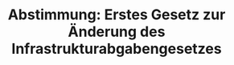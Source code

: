 ---
abstimmung:
  abstimmung: 1
  bundestagssitzung: 226
  legislaturperiode: 18
categories:
- Verkehr
- Infrastruktur
- Finanzen
- Steuer
data:
- title: Abstimmungsergebnis 20170324_1-data.pdf
  url: /res/abstimmungsliste/20170324_1-data.pdf
- title: Abstimmungsergebnis 20170324_1_xls-data.csv
  url: /res/abstimmungsliste/analyses/20170324_1_xls-data.csv
documents:
- local: /res/abstimmungsdaten/018-226-01/1811237.pdf
  title: Drucksache 18/11237.pdf
  url: http://dip21.bundestag.de/dip21/btd/18/112/1811237.pdf
- local: /res/abstimmungsdaten/018-226-01/1811536.pdf
  title: Drucksache 18/11536.pdf
  url: http://dip21.bundestag.de/dip21/btd/18/115/1811536.pdf
- local: /res/abstimmungsdaten/018-226-01/1811646.pdf
  title: Drucksache 18/11646.pdf
  url: http://dip21.bundestag.de/dip21/btd/18/116/1811646.pdf
ergebnis:
  cdu/csu:
    enthaltung: 5
    gesamt: 309
    ja: 259
    nein: 7
    nichtabgegeben: 38
    ungueltig: 0
  die.linke:
    enthaltung: 0
    gesamt: 64
    ja: 0
    nein: 49
    nichtabgegeben: 15
    ungueltig: 0
  file: 20170324_1_xls-data.csv
  fraktionslos:
    enthaltung: 0
    gesamt: 1
    ja: 0
    nein: 0
    nichtabgegeben: 1
    ungueltig: 0
  gruenen:
    enthaltung: 0
    gesamt: 63
    ja: 0
    nein: 54
    nichtabgegeben: 9
    ungueltig: 0
  spd:
    enthaltung: 4
    gesamt: 193
    ja: 138
    nein: 25
    nichtabgegeben: 26
    ungueltig: 0
layout: abstimmung
links:
- title: https://www.bundestag.de/parlament/plenum/abstimmung/abstimmung?id=458
  url: https://www.bundestag.de/parlament/plenum/abstimmung/abstimmung?id=458
- title: http://www.abgeordnetenwatch.de/anpassung_der_pkw_maut-1105-861.html
  url: http://www.abgeordnetenwatch.de/anpassung_der_pkw_maut-1105-861.html
preview: "Deutscher Bundestag\n\n226. Sitzung des Deutschen Bundestages\nam Freitag,\
  \ 24. M\xE4rz 2017\n\nEndg\xFCltiges Ergebnis der Namentlichen Abstimmung Nr. 1\n\
  \nGesetzentwurf der Bundesregierung\nEntwurf eines Ersten Gesetzes zur \xC4nderung\
  \ des Infrastrukturabgabengesetzes\nDrs. 18/11237, 18/11536 und 18/11646\n\nAbgegebene\
  \ Stimmen insgesamt:\n\n541\n\nNicht abgegebene Stimmen:\nJa-Stimmen:\n\n89\n397\n\
  \nNein-Stimmen:\n\n135\n\nEnthaltungen:\n\n9\n\nUng\xFCltige:\n\n0\n\nBerlin, den\
  \ 24.03.2017\n\nBeginn: 10:15\nEnde: 10:17\n"
tags:
- PKW
- Maut
- "Stra\xDFennetz"
title: "Abstimmung: Erstes Gesetz zur \xC4nderung des Infrastrukturabgabengesetzes"
---